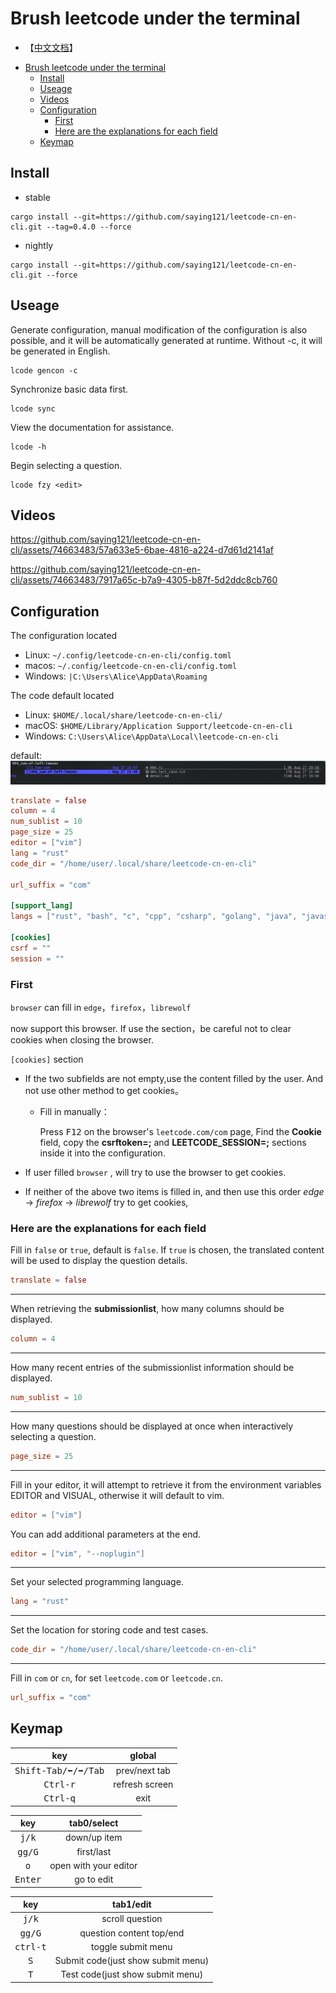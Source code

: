# Brush leetcode under the terminal

-   【[中文文档](./README-CN.md)】

<!--toc:start-->
- [Brush leetcode under the terminal](#brush-leetcode-under-the-terminal)
  - [Install](#install)
  - [Useage](#useage)
  - [Videos](#videos)
  - [Configuration](#configuration)
    - [First](#first)
    - [Here are the explanations for each field](#here-are-the-explanations-for-each-field)
  - [Keymap](#keymap)
<!--toc:end-->

## Install

-   stable

```shell
cargo install --git=https://github.com/saying121/leetcode-cn-en-cli.git --tag=0.4.0 --force
```

-   nightly

```shell
cargo install --git=https://github.com/saying121/leetcode-cn-en-cli.git --force
```

## Useage

Generate configuration, manual modification of the configuration is also possible,
and it will be automatically generated at runtime.
Without -c, it will be generated in English.

```shell
lcode gencon -c
```

Synchronize basic data first.

```shell
lcode sync
```

View the documentation for assistance.

```shell
lcode -h
```

Begin selecting a question.

```shell
lcode fzy <edit>
```

## Videos

https://github.com/saying121/leetcode-cn-en-cli/assets/74663483/57a633e5-6bae-4816-a224-d7d61d2141af

https://github.com/saying121/leetcode-cn-en-cli/assets/74663483/7917a65c-b7a9-4305-b87f-5d2ddc8cb760

## Configuration

The configuration located

-   Linux: `~/.config/leetcode-cn-en-cli/config.toml`
-   macos: `~/.config/leetcode-cn-en-cli/config.toml`
-   Windows: `|C:\Users\Alice\AppData\Roaming`

The code default located

-   Linux: `$HOME/.local/share/leetcode-cn-en-cli/`
-   macOS: `$HOME/Library/Application Support/leetcode-cn-en-cli`
-   Windows: `C:\Users\Alice\AppData\Local\leetcode-cn-en-cli`

default:
![default](./pictures/screen_shot_.png)

```toml
translate = false
column = 4
num_sublist = 10
page_size = 25
editor = ["vim"]
lang = "rust"
code_dir = "/home/user/.local/share/leetcode-cn-en-cli"

url_suffix = "com"

[support_lang]
langs = ["rust", "bash", "c", "cpp", "csharp", "golang", "java", "javascript", "kotlin", "mysql", "php", "python", "python3", "ruby", "scala", "swift", "typescript", "racket", "erlang", "elixir", "dart"]

[cookies]
csrf = ""
session = ""
```

### First

`browser` can fill in `edge`，`firefox`，`librewolf`

now support this browser.
If use the section，be careful not to clear cookies when closing the browser.

`[cookies]` section

-   If the two subfields are not empty,use the content filled by the user.
    And not use other method to get cookies。

    -   Fill in manually：

        Press <kbd>F12</kbd> on the browser's `leetcode.com/com` page,
        Find the **Cookie** field, copy the **csrftoken=<content>;**
        and **LEETCODE_SESSION=<content>;** sections inside it into the configuration.

-   If user filled `browser` , will try to use the browser to get cookies.

-   If neither of the above two items is filled in,
    and then use this order _edge_ -> _firefox_ -> _librewolf_ try to get cookies,

### Here are the explanations for each field

Fill in `false` or `true`, default is `false`.
If `true` is chosen, the translated content will be used to display the question details.

```toml
translate = false
```

---

When retrieving the **submissionlist**, how many columns should be displayed.

```toml
column = 4
```

---

How many recent entries of the submissionlist information should be displayed.

```toml
num_sublist = 10
```

---

How many questions should be displayed at once when interactively selecting a question.

```toml
page_size = 25
```

---

Fill in your editor, it will attempt to retrieve it from the environment variables EDITOR and VISUAL,
otherwise it will default to vim.

```toml
editor = ["vim"]
```

You can add additional parameters at the end.

```toml
editor = ["vim", "--noplugin"]
```

---

Set your selected programming language.

```toml
lang = "rust"
```

---

Set the location for storing code and test cases.

```toml
code_dir = "/home/user/.local/share/leetcode-cn-en-cli"
```

---

Fill in `com` or `cn`, for set `leetcode.com` or `leetcode.cn`.

```toml
url_suffix = "com"
```

## Keymap

|              key               |     global     |
| :----------------------------: | :------------: |
| <kbd>Shift-Tab/⬅/➡/Tab</kbd> | prev/next tab  |
|       <kbd>Ctrl-r</kbd>        | refresh screen |
|       <kbd>Ctrl-q</kbd>        |      exit      |

|       key        |      tab0/select      |
| :--------------: | :-------------------: |
|  <kbd>j/k</kbd>  |     down/up item      |
| <kbd>gg/G</kbd>  |      first/last       |
|   <kbd>o</kbd>   | open with your editor |
| <kbd>Enter</kbd> |      go to edit       |

|        key        |             tab1/edit              |
| :---------------: | :--------------------------------: |
|  <kbd>j/k</kbd>   |          scroll question           |
|  <kbd>gg/G</kbd>  |      question content top/end      |
| <kbd>ctrl-t</kbd> |         toggle submit menu         |
|   <kbd>S</kbd>    | Submit code(just show submit menu) |
|   <kbd>T</kbd>    |  Test code(just show submit menu)  |
